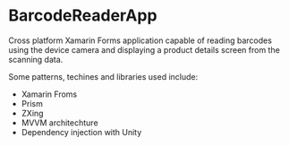 # BarcodeReaderApp

Cross platform Xamarin Forms application capable of reading barcodes using the device camera and displaying a product details screen from the scanning data.

Some patterns, techines and libraries used include:
* Xamarin Froms
* Prism
* ZXing
* MVVM architechture
* Dependency injection with Unity
